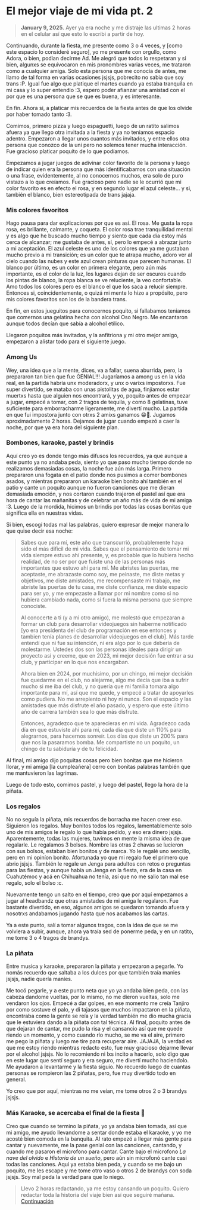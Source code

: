 # El mejor viaje de mi vida pt. 2

> **January 9, 2025.** Ayer ya era noche y me distraje las ultimas 2 horas en el celular así que esto lo escribi a partir de hoy.

Continuando, durante la fiesta, me presente como 3 o 4 veces, y [como este espacio lo consideré seguro], yo me presente con orgullo, como Adora, o bien, podian decirme Ad. Me alegró que todos lo respetaran y si bien, algunxs se equivocaron en mis pronombres varias veces, me trataron como a cualquier amiga. Solo esta persona que me conocía de antes, me llamo de tal forma en varias ocasiones jsjsjs, pobrecito no sabia que soy trans :P. Igual fue algo que platique el martes cuando ya estaba tranquila en mi casa y lo super entendio :3, espero poder afianzar una amistad con el por que es una persona que se que es buena, y es interesante.

En fin. Ahora si, a platicar mis recuerdos de la fiesta antes de que los olvide por haber tomado tanto :3.

Comimos, primero pizza y luego espaguetti, luego de un ratito salimos afuera ya que llego otra invitada a la fiesta y ya no teniamos espacio adentro. Empezaron a llegar unos cuantos más invitados, y entre ellos otra persona que conozco de la uni pero no solemos tener mucha interacción. Fue gracioso platicar poquito de lo que podíamos.

Empezamos a jugar juegos de adivinar color favorito de la persona y luego de indicar quien era la persona que más identificabamos con una situación o una frase, evidentemente, al no conocernos muchos, era solo de puro vistazo a lo que creíamos. Fue gracioso pero nadie se le ocurrió que mi color favorito es en efecto el rosa, y en segundo lugar el azul celeste... y si, también el blanco, bien estereotipada de trans jajaja.

### Mis colores favoritos

Hago pausa para dar explicaciones por que es así. El rosa. Me gusta la ropa rosa, es brillante, calmante, y coqueta. El color rosa trae tranquilidad mental y es algo que he buscado mucho tiempo y siento que cada día estoy más cerca de alcanzar; me gustaba de antes, sí, pero lo empecé a abrazar junto a mi aceptación.
El azul celeste es uno de los colores que ya me gustaban mucho previo a mi transición; es un color que te atrapa mucho, adoro ver al cielo cuando las nubes  y este azul crean pinturas que parecen humanas.
El blanco por último, es un color en primera elegante, pero aún más importante, es el color de la luz, los lugares dejan de ser oscuros cuando los pintas de blanco, la ropa blanca se ve reluciente, la veo confortable. Amo todos los colores pero es el blanco el que los saca a relucir siempre. 
Entonces si, coincidentemente, o quizá mi mente lo hizo a propósito, pero mis colores favoritos son los de la bandera trans.

En fin, en estos jueguitos para conocernos poquito, si fallabamos teniamos que comernos una gelatina hecha con alcohol Oso Negro. Me encantaron aunque todos decían que sabía a alcohol etílico.

Llegaron poquitos más invitados, y la anfitriona y mi otro mejor amigo, empezaron a alistar todo para el siguiente juego.

### Among Us
Wey, una idea que a la mente, dices, va a fallar, suena aburrida, pero, la prepararon tan bien que fue GENIAL!!! Jugaríamos a among us en la vida real, en la partida habría unx moderadorx, y unx o varixs impostorxs. Fue super divertido, se mataba con unas pistolitas de agua, finjiamos estar muertxs hasta que alguien nos encontrará, y yo, poquito antes de empezar a jugar, empecé a tomar, con 2 tragos de tequila, y como 8 gelatinas, tuve suficiente para emborracharme ligeramente, me divertí mucho. La partida en que fui impostora junto con otrxs 2 amixs ganamos 😁🥳. Jugamos aproximadamente 2 horas. Dejamos de jugar cuando empezó a caer la noche, por que ya era hora del siguiente plan.

### Bombones, karaoke, pastel y brindis
Aquí creo yo es donde tengo más difusos los recuerdos, ya que aunque a este punto ya no andaba peda, siento yo que paso mucho tiempo donde no realizamos demasiadas cosas, la noche fue aún más larga. Primero prepararon una fogata en el patio donde nos pusimos a comer bombones asados, y mientras prepararon un karaoke bien bonito ahí también en el patio y cante un poquito aunque no fueron canciones que me dieran demasiada emoción, y nos cortaron cuando trajeron el pastel así que era hora de cantar las mañanitas y de celebrar un año más de vida de mi amiga :3. Luego de la mordida, hicimos un brindis por todas las cosas bonitas que significa ella en nuestras vidas.

Si bien, escogí todas mal las palabras, quiero expresar de mejor manera lo que quise decir esa noche:

> Sabes que para mí, este año que transcurrió, probablemente haya sido el más dificil de mi vida. Sabes que el pensamiento de tomar mi vida siempre estuvo ahí presente, y, es probable que lo hubiera hecho realidad, de no ser por que fuiste una de las personas más importantes que estuvo ahí para mí. Me abristes las puertas, me aceptaste, me abrazaste como soy, me peinaste, me diste metas y objetivos, me diste amistades, me recompensaste mi trabajo, me abriste las puertas de tu casa, me diste confianza, me diste espacio para ser yo, y me empezaste a llamar por mi nombre como si no hubiera cambiado nada, como si fuera la misma persona que siempre conociste.
>
> Al conocerte a ti (y a mi otro amigo), me molestó que empezaran a formar un club para desarrollar videojuegos sin haberme notificado [yo era presidenta del club de programación en ese entonces y tambien tenía planes de desarrollar videojuegos en el club]. Más tarde entendí que ni fue su intención, ni era algo por lo que debería de molestarme. Ustedes dos son las personas ideales para dirigir un proyecto así y creeme, que en 2023, mi mejor decisión fue entrar a su club, y participar en lo que nos encargaban.
>
> Ahora bien en 2024, por muchisimo, por un chingo, mi mejor decisión fue quedarme en el club, no alejarme, algo me decía que iba a sufrir mucho si me iba del club, y no quería que mi familia tomara algo importante para mí, así que me quede, y empecé a tratar de apoyarles como pudiera. No me arrepiento ni hoy ni nunca. Son el espacio y las amistades que más disfrute el año pasado, y espero que este último año de carrera también sea lo que más disfrute.
> 
> Entonces, agradezco que te aparecieras en mi vida. Agradezco cada día en que estuviste ahí para mi, cada dia que diste un 110% para alegrarnos, para hacernos sonreír. Los días que diste un 200% para que nos la pasaramos bomba. Me compartiste no un poquito, un chingo de tu sabiduría y de tu felicidad.

Al final, mi amigo dijo poquitas cosas pero bien bonitas que me hicieron llorar, y mi amiga [la cumpleañera] cerro con bonitas palabras también que me mantuvieron las lagrimas.

Luego de todo esto, comimos pastel, y luego del pastel, llego la hora de la piñata.

### Los regalos

No no seguía la piñata, mis recuerdos de borracha me hacen creer eso. Siguieron los regalos. Muy bonitos todos los regalos, lamentablemente solo uno de mis amigos le regalo lo que había pedido, y eso era dinero jsjsjs. Aparentemente, todas las mujeres, tuvimos en mente la misma idea de que regalarle. Le regalamos 3 bolsos. Nombre las otras 2 chavas se lucieron con sus bolsos, estaban bien bonitos y de marca. Yo le regalé uno sencillo, pero en mi opiníon bonito. Afortunada yo que mi regalo fue el primero que abrio jsjsjs. También le regale un Jenga para adultos con retos o preguntas para las fiestas, y aunque había un Jenga en la fiesta, era de la casa en Cuahutémoc y acá en Chihuahua no tenía, así que no me salio tan mal ese regalo, solo el bolso :c.

Nuevamente tengo un salto en el tiempo, creo que por aquí empezamos a jugar al headbandz que otras amistades de mi amiga le regalaron. Fue bastante divertido, en eso, algunos amigos se quedaron tomando afuera y nosotrxs andabamos jugando hasta que nos acabamos las cartas.

Ya a este punto, salí a tomar algunos tragos, con la idea de que se me volviera a subir, aunque, ahora ya traía sed de ponerme peda, y en un ratito, me tome 3 o 4 tragos de brandys.

### La piñata

Entre musica y karaoke, prepararon la piñata y empezaron a pegarle. Yo nomás recuerdo que saltaba a los dulces por que también traía manies jsjsjs, nadie quería maníes.

Me tocó pegarle, y a este punto neta que yo ya andaba bien peda, con las cabeza dandome vueltas, por lo mismo, no me dieron vueltas, solo me vendaron los ojos. Empecé a dar golpes, en ese momento me creía Tanjiro por como sostuve el palo, y di tajasos que muchos impactaron en la piñata, encontraba como la gente se reía y la verdad también me dio mucha gracia que le estuviera dando a la piñata con tal técnica.
Al final, poquito antes de que dejaran de cantar, me pudo la risa y el cansancio así que me quede riendo un momento, y como cuando río mucho, se me va el aire, primero me pego la piñata y luego me tire para recuperar aire. JAJAJA, la verdad es que me estoy riendo mientras redacto esto, fue muy gracioso dejarme llevar por el alcohol jsjsjs. No lo recomiendo ni lxs incito a hacerlo, solo digo que en este lugar que sentí seguro y era seguro, me divertí mucho haciendolo.
Me ayudaron a levantarme y la fiesta siguio. No recuerdo luego de cuantas personas se rompieron las 2 piñatas, pero, fue muy divertido todo en general.

Yo creo que por aquí, mientras no me veían, me tome otros 2 o 3 brandys jsjsjs.

### Más Karaoke, se acercaba el final de la fiesta 🫠

Creo que cuando se termino la piñata, yo ya andaba bien tomada, así que mi amigo, me ayudo llevandome a sentar donde estaba el karaoke, y yo me acosté bien comoda en la banquita. Al rato empezó a llegar más gente para cantar y nuevamente, me la pase genial con las canciones, cantando, y cuando me pasaron el microfono para cantar. Cante bajo el microfono *La nave del olvido* e *Historia de un sueño*, pero aún sin microfonó cante casi todas las canciones. Aqui ya estaba bien peda, y cuando se me bajo un poquito, me les escape y me tome otro vaso o otros 2 de brandys con soda jsjsjs. Soy mal peda la verdad para que lo niego.

> Llevo 2 horas redactando, ya me estoy cansando un poquito. Quiero redactar toda la historia del viaje bien así que seguiré mañana.
> [Continuación](./El-mejor-viaje-de-mi-vida-pt.-3-y-final_2025-01-10M2025-01-10)